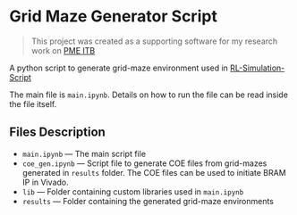 # Grid Maze Generator Script
> This project was created as a supporting software for my research work on [PME ITB](https://pme.itb.ac.id/)

A python script to generate grid-maze environment used in [RL-Simulation-Script](https://github.com/rydhslmy/RL-Simulation-Script)

The main file is `main.ipynb`. Details on how to run the file can be read inside the file itself.

## Files Description
- `main.ipynb` — The main script file
- `coe_gen.ipynb` — Script file to generate COE files from grid-mazes generated in `results` folder. The COE files can be used to initiate BRAM IP in Vivado.
- `lib` — Folder containing custom libraries used in `main.ipynb`
- `results` — Folder containing the generated grid-maze environments

